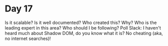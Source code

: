 # Day 17

Is it scalable?
Is it well documented?
Who created this? Why?
Who is the leading expert in this area?
Who should I be following?
Poll Slack: I haven't heard much about Shadow DOM, do you know what it is? No cheating (aka, no internet searches)!
